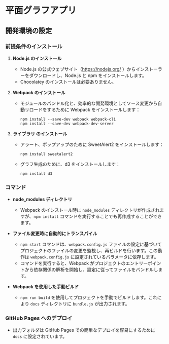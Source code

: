 # 平面グラフアプリ

## 開発環境の設定

### 前提条件のインストール

1. **Node.js のインストール**

   - Node.js の公式ウェブサイト（https://nodejs.org/ ）からインストーラーをダウンロードし、Node.js と npm をインストールします。
   - Chocolatey のインストールは必要ありません。

2. **Webpack のインストール**

   - モジュールのバンドル化と、効率的な開発環境としてソース変更から自動リロードをするために Webpack をインストールします：
     ```
     npm install --save-dev webpack webpack-cli
     npm install --save-dev webpack-dev-server
     ```

3. **ライブラリ のインストール**

   - アラート、ポップアップのために SweetAlert2 をインストールします：
     ```
     npm install sweetalert2
     ```
   - グラフ生成のために、d3 をインストールします：
     ```
     npm install d3
     ```

### コマンド

- **node_modules ディレクトリ**

  - Webpack のインストール時に `node_modules` ディレクトリが作成されますが、`npm install` コマンドを実行することでも再作成することができます。

- **ファイル変更時に自動的にトランスパイル**

  - `npm start` コマンドは、`webpack.config.js` ファイルの設定に基づいてプロジェクトのファイルの変更を監視し、再ビルドを行います。この動作は `webpack.config.js` に設定されているパラメータに依存します。
  - コマンドを実行すると、Webpack がプロジェクトのエントリーポイントから依存関係の解析を開始し、設定に従ってファイルをバンドルします。

- **Webpack を使用した手動ビルド**
  - `npm run build` を使用してプロジェクトを手動でビルドします。これにより `docs` ディレクトリに `bundle.js` が出力されます。

### GitHub Pages へのデプロイ

- 出力フォルダは GitHub Pages での簡単なデプロイを容易にするために `docs` に設定されています。
